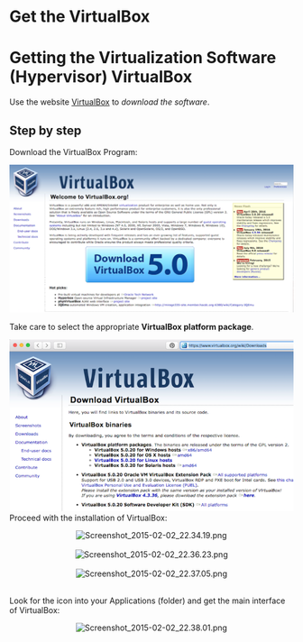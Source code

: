 # Get the VirtualBox


# Getting the Virtualization Software (Hypervisor) VirtualBox



Use the website [VirtualBox](https://www.virtualbox.org/) to *download the software*.  

## Step by step

Download the VirtualBox Program:

  ![](pictures/VB1.png)
  
  Take care to select the appropriate **VirtualBox platform package**.

![](pictures/VB.png)
Proceed with the installation of VirtualBox:


   <CENTER>
     <img src="https://twiki.cern.ch/twiki/pub/AtlasProtected/MilanoTutorial2015RootHelp/Screenshot_2015-02-02_22.34.19.png" alt="Screenshot_2015-02-02_22.34.19.png" width="674" height="388" /></verbatim></br></br>
     <img src="https://twiki.cern.ch/twiki/pub/AtlasProtected/MilanoTutorial2015RootHelp/Screenshot_2015-02-02_22.36.23.png" alt="Screenshot_2015-02-02_22.36.23.png" width="620" height="438" /></verbatim></br></br>
     <img src="https://twiki.cern.ch/twiki/pub/AtlasProtected/MilanoTutorial2015RootHelp/Screenshot_2015-02-02_22.37.05.png" alt="Screenshot_2015-02-02_22.37.05.png" width="620" height="439" /></verbatim></br></br>
   </CENTER>



Look for the icon into your Applications (folder) and get the main interface of VirtualBox:


   <CENTER>
     <img src="https://twiki.cern.ch/twiki/pub/AtlasProtected/MilanoTutorial2015RootHelp/Screenshot_2015-02-02_22.38.01.png" alt="Screenshot_2015-02-02_22.38.01.png" width="771" height="639" /></verbatim></br>
   </CENTER>
